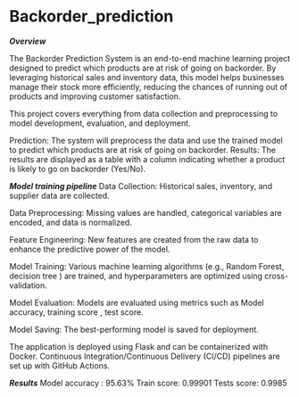 # Backorder_prediction

***Overview***

The Backorder Prediction System is an end-to-end machine learning project designed to predict which products are at risk of going on backorder. By leveraging historical sales and inventory data, this model helps businesses manage their stock more efficiently, reducing the chances of running out of products and improving customer satisfaction.

This project covers everything from data collection and preprocessing to model development, evaluation, and deployment.

Prediction: The system will preprocess the data and use the trained model to predict which products are at risk of going on backorder.
Results: The results are displayed as a table with a column indicating whether a product is likely to go on backorder (Yes/No).

***Model training pipeline***
Data Collection: Historical sales, inventory, and supplier data are collected.

Data Preprocessing: Missing values are handled, categorical variables are encoded, and data is normalized.

Feature Engineering: New features are created from the raw data to enhance the predictive power of the model.

Model Training: Various machine learning algorithms (e.g., Random Forest, decision tree ) are trained, and hyperparameters are optimized using cross-validation.

Model Evaluation: Models are evaluated using metrics such as Model accuracy, training score , test score.

Model Saving: The best-performing model is saved for deployment.

The application is deployed using Flask and can be containerized with Docker. Continuous Integration/Continuous Delivery (CI/CD) pipelines are set up with GitHub Actions.

***Results***
Model accuracy : 95.63%
Train score: 0.99901
Tests score: 0.9985
